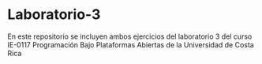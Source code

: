 # Laboratorio-3
En este repositorio se incluyen ambos ejercicios del laboratorio 3 del curso IE-0117 Programación Bajo Plataformas Abiertas de la Universidad de Costa Rica
